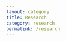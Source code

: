 ```yaml
---
layout: category
title: Research
category: research
permalink: /research
---
```



<!-- 1. behavurial cloning for prosthetics with interaction primitives and special phase plane -->
<!-- 2. model predictive control for optimizing gaits with prosthetics -->
<!-- 3. perception for environmental inference with depth perception and enbip -->
<!-- 4. reinforcement learning stuff -->
<!-- 5. important stuff at springactive, odyssey   -->
<!-- 6. important stuff at springactive, hip exo   -->
